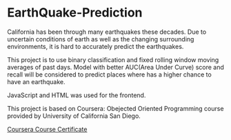 # EarthQuake-Prediction

California has been through many earthquakes these decades. Due to uncertain conditions of earth as well as the changing surrounding environments, it is hard to 
accurately predict the earthquakes. 

This project is to use binary classification and fixed rolling window moving averages of past days. Model with better AUC(Area Under Curve) score and recall will be considered to predict places where has a higher chance to have an earthquake.

JavaScript and HTML was used for the frontend. 

This project is based on Coursera: Obejected Oriented Programming course provided by University of California San Diego.

[Coursera Course Certificate](https://coursera.org/share/11661baed113e795655b3a07f4eee135)
